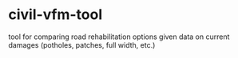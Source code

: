 # civil-vfm-tool

tool for comparing road rehabilitation options given data on current damages (potholes, patches, full width, etc.)
